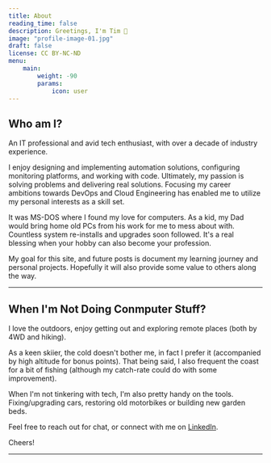 ```yaml
---
title: About
reading_time: false
description: Greetings, I'm Tim 👋
image: "profile-image-01.jpg"
draft: false
license: CC BY-NC-ND
menu:
    main: 
        weight: -90
        params:
            icon: user
---
```


## Who am I?

An IT professional and avid tech enthusiast, with over a decade of industry experience.  

I enjoy designing and implementing automation solutions, configuring monitoring platforms, and working with code. 
Ultimately, my passion is solving problems and delivering real solutions. 
Focusing my career ambitions towards DevOps and Cloud Engineering has enabled me to utilize my personal interests as a skill set.  

It was MS-DOS where I found my love for computers. As a kid, my Dad would bring home old PCs from his work for me to mess about with. 
Countless system re-installs and upgrades soon followed. It's a real blessing when your hobby can also become your profession. 

My goal for this site, and future posts is document my learning journey and personal projects. 
Hopefully it will also provide some value to others along the way. 

---

## When I'm Not Doing Conmputer Stuff?

I love the outdoors, enjoy getting out and exploring remote places (both by 4WD and hiking).  

As a keen skiier, the cold doesn't bother me, in fact I prefer it (accompanied by high altitude for bonus points). 
That being said, I also frequent the coast for a bit of fishing (although my catch-rate could do with some improvement).  

When I'm not tinkering with tech, I'm also pretty handy on the tools.  
Fixing/upgrading cars, restoring old motorbikes or building new garden beds.  

Feel free to reach out for chat, or connect with me on [LinkedIn](https://www.linkedin.com/in/tshandnz).  

Cheers!  

---
